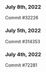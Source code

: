 ### July 8th, 2022

Commit #32226

### July 5th, 2022

Commit #314353


### July 4th, 2022

Commit #72281
